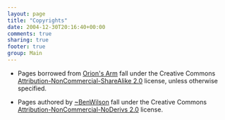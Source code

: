```yaml
---
layout: page
title: "Copyrights"
date: 2004-12-30T20:16:40+00:00
comments: true
sharing: true
footer: true
group: Main
---
```


* Pages borrowed from [Orion's Arm](http://www.orionsarm.com) fall under the Creative Commons [Attribution-NonCommercial-ShareAlike 2.0](http://creativecommons.org/licenses/by-nc-sa/1.0/) license, unless otherwise specified.

* Pages authored by [~BenWilson](/main/~ben-wilson) fall under the Creative Commons [Attribution-NonCommercial-NoDerivs 2.0](http://creativecommons.org/licenses/by-nc-nd/2.0/) license.
